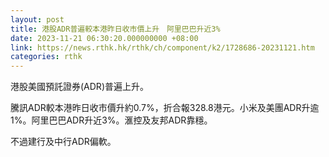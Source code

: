 ```yaml
---
layout: post
title: 港股ADR普遍較本港昨日收市價上升　阿里巴巴升近3%
date: 2023-11-21 06:30:20.000000000 +08:00
link: https://news.rthk.hk/rthk/ch/component/k2/1728686-20231121.htm
categories: rthk
---
```


港股美國預託證券(ADR)普遍上升。

騰訊ADR較本港昨日收市價升約0.7%，折合報328.8港元。小米及美團ADR升逾1%。阿里巴巴ADR升近3%。滙控及友邦ADR靠穩。

不過建行及中行ADR偏軟。
